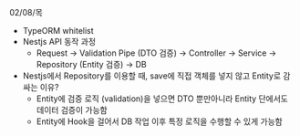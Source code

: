 02/08/목

- TypeORM whitelist
- Nestjs API 동작 과정
  - Request -> Validation Pipe (DTO 검증) -> Controller -> Service -> Repository (Entity 검증) ->  DB
- Nestjs에서 Repository를 이용할 때, save에 직접 객체를 넣지 않고 Entity로 감싸는 이유?
  - Entity에 검증 로직 (validation)을 넣으면 DTO 뿐만아니라 Entity 단에서도 데이터 검증이 가능함
  - Entity에 Hook을 걸어서 DB 작업 이후 특정 로직을 수행할 수 있게 가능함

